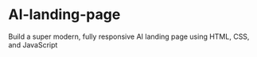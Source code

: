 # AI-landing-page
Build a super modern, fully responsive AI landing page using HTML, CSS, and JavaScript
